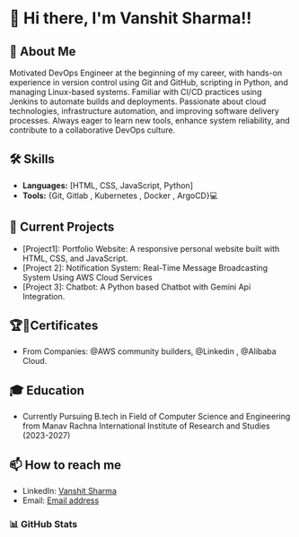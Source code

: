 # 👋 Hi there, I'm Vanshit Sharma!!
## 🚀 About Me
Motivated DevOps Engineer at the beginning of my career, with hands-on experience in version control using Git and GitHub, scripting in Python, and managing Linux-based systems. Familiar with CI/CD practices using Jenkins to automate builds and deployments. Passionate about cloud technologies, infrastructure automation, and improving software delivery processes. Always eager to learn new tools, enhance system reliability, and contribute to a collaborative DevOps culture.
## 🛠 Skills
- **Languages:** [HTML, CSS, JavaScript, Python]
- **Tools:** {Git, Gitlab , Kubernetes , Docker , ArgoCD}💻
## 🔭 Current Projects
- [Project1]: Portfolio Website: A responsive personal website built with HTML, CSS, and JavaScript.
- [Project 2]: Notification System: Real-Time Message Broadcasting System Using AWS Cloud Services
- [Project 3]: Chatbot: A Python based Chatbot with Gemini Api Integration.
 
## 🏆📜Certificates
- From Companies: @AWS community builders, @Linkedin , @Alibaba Cloud.

## 🎓 Education
- Currently Pursuing B.tech in Field of Computer Science and Engineering from Manav Rachna International Institute of Research and Studies (2023-2027)

## 📫 How to reach me 
- LinkedIn: [Vanshit Sharma](https://www.linkedin.com/in/vanshit-sharma/)
- Email: [Email address](vanshitsharma2006@gmail.com)

### 📊 GitHub Stats

